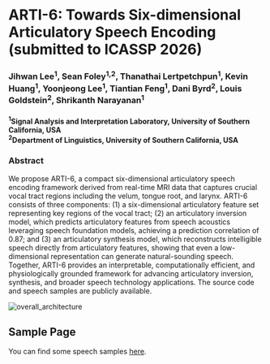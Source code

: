 # ARTI-6: Towards Six-dimensional Articulatory Speech Encoding (submitted to ICASSP 2026)
### Jihwan Lee<sup>1</sup>, Sean Foley<sup>1,2</sup>, Thanathai Lertpetchpun<sup>1</sup>, Kevin Huang<sup>1</sup>, Yoonjeong Lee<sup>1</sup>, Tiantian Feng<sup>1</sup>, Dani Byrd<sup>2</sup>, Louis Goldstein<sup>2</sup>, Shrikanth Narayanan<sup>1</sup>

#### <sup>1</sup>Signal Analysis and Interpretation Laboratory, University of Southern California, USA <br> <sup>2</sup>Department of Linguistics, University of Southern California, USA

### Abstract
We propose ARTI-6, a compact six-dimensional articulatory speech encoding framework derived from real-time MRI data that captures crucial vocal tract regions including the velum, tongue root, and larynx. ARTI-6 consists of three components: (1) a six-dimensional articulatory feature set representing key regions of the vocal tract; (2) an articulatory inversion model, which predicts articulatory features from speech acoustics leveraging speech foundation models, achieving a prediction correlation of 0.87; and (3) an articulatory synthesis model, which reconstructs intelligible speech directly from articulatory features, showing that even a low-dimensional representation can generate natural-sounding speech. Together, ARTI-6 provides an interpretable, computationally efficient, and physiologically grounded framework for advancing articulatory inversion, synthesis, and broader speech technology applications. The source code and speech samples are publicly available.

![overall_architecture](src/overview_architecture.png)

## Sample Page
You can find some speech samples [here](https://lee-jhwn.github.io/arti-6/ "speech samples").